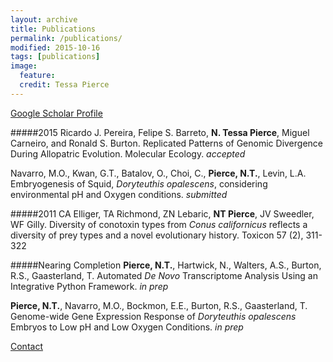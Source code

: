 ```yaml
---
layout: archive
title: Publications
permalink: /publications/
modified: 2015-10-16
tags: [publications]
image: 
  feature:
  credit: Tessa Pierce
---
```

[Google Scholar Profile](http://scholar.google.com/citations?user=3HU8c9EAAAAJ&hl=en&oi=ao/)


#####2015 
Ricardo J. Pereira, Felipe S. Barreto, **N. Tessa Pierce**, Miguel Carneiro, and Ronald S. Burton. 
Replicated Patterns of Genomic Divergence During Allopatric Evolution. Molecular Ecology. *accepted*

Navarro, M.O., Kwan, G.T., Batalov, O., Choi, C., **Pierce, N.T.**, Levin, L.A. 
Embryogenesis of Squid, *Doryteuthis opalescens*, considering environmental pH and Oxygen conditions. *submitted* 


#####2011
CA Elliger, TA Richmond, ZN Lebaric, **NT Pierce**, JV Sweedler, WF Gilly.
Diversity of conotoxin types from *Conus californicus* reflects a diversity of prey types and a novel evolutionary history.
Toxicon 57 (2), 311-322 


#####Nearing Completion
**Pierce, N.T.**, Hartwick, N., Walters, A.S., Burton, R.S., Gaasterland, T.
Automated *De Novo* Transcriptome Analysis Using an Integrative Python Framework. *in prep*

**Pierce, N.T.**, Navarro, M.O., Bockmon, E.E., Burton, R.S., Gaasterland, T.
Genome-wide Gene Expression Response of *Doryteuthis opalescens* Embryos to Low pH and Low Oxygen Conditions. *in prep* 

[Contact](mailto:tessa@ucsd.edu)
